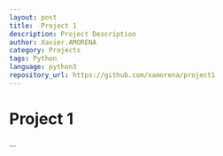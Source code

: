 ```yaml
---
layout: post
title:  Project 1
description: Project Description
author: Xavier.AMORENA
category: Projects
tags: Python
language: python3
repository_url: https://github.com/xamorena/project1
---
```


# Project 1

...

